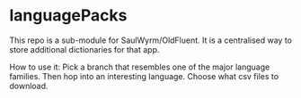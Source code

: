 # languagePacks
This repo is a sub-module for SaulWyrm/OldFluent.
It is a centralised way to store additional dictionaries for that app.

How to use it:
Pick a branch that resembles one of the major language families.
Then hop into an interesting language.
Choose what csv files to download.
